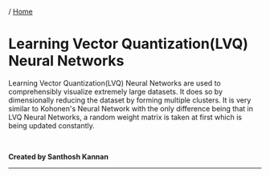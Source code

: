 / [Home](index.md)

# Learning Vector Quantization(LVQ) Neural Networks

Learning Vector Quantization(LVQ) Neural Networks are used to comprehensibly visualize extremely large datasets. It does so by dimensionally reducing the dataset by forming multiple clusters. It is very similar to Kohonen's Neural Network with the only difference being that in LVQ Neural Networks, a random weight matrix is taken at first which is being updated constantly.

<br>

**Created by Santhosh Kannan**

---

<br>
